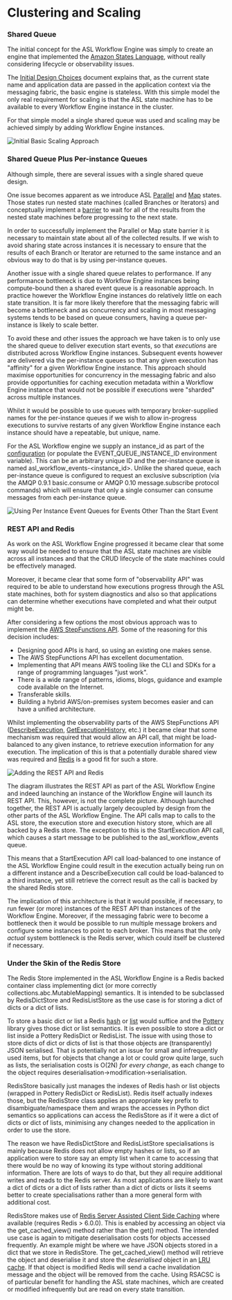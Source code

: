 # Clustering and Scaling
### Shared Queue
The initial concept for the ASL Workflow Engine was simply to create an engine that implemented the [Amazon States Language](https://states-language.net/spec.html), without really considering lifecycle or observability issues.

The [Initial Design Choices](initial_design_choices.md) document explains that, as the current state name and application data are passed in the application context via the messaging fabric, the basic engine is stateless. With this simple model the only real requirement for scaling is that the ASL state machine has to be available to every Workflow Engine instance in the cluster.

For that simple model a single shared queue was used and scaling may be achieved simply by adding Workflow Engine instances.

![Initial Basic Scaling Approach](basic-scaling.png)

### Shared Queue Plus Per-instance Queues
Although simple, there are several issues with a single shared queue design.

One issue becomes apparent as we introduce ASL [Parallel](https://states-language.net/spec.html#parallel-state) and [Map](https://states-language.net/spec.html#map-state) states. Those states run nested state machines (called Branches or Iterators) and conceptually implement a [barrier](https://en.wikipedia.org/wiki/Barrier_(computer_science)) to wait for all of the results from the nested state machines before progressing to the next state.

In order to successfully implement the Parallel or Map state barrier it is necessary to maintain state about all of the collected results. If we wish to avoid sharing state across instances it is necessary to ensure that the results of each Branch or Iterator are returned to the same instance and an obvious way to do that is by using per-instance queues.

Another issue with a single shared queue relates to performance. If any performance bottleneck is due to Workflow Engine instances being compute-bound then a shared event queue is a reasonable approach. In practice however the Workflow Engine instances do relatively little on each state transition. It is far more likely therefore that the messaging fabric will become a bottleneck and as concurrency and scaling in most messaging systems tends to be based on queue consumers, having a queue per-instance is likely to scale better.

To avoid these and other issues the approach we have taken is to only use the shared queue to deliver execution start events, so that *executions* are distributed across Workflow Engine instances. Subsequent events however are delivered via the per-instance queues so that any given execution has "affinity" for a given Workflow Engine instance. This approach should maximise opportunities for concurrency in the messaging fabric and also provide opportunities for caching execution metadata within a Workflow Engine instance that would not be possible if executions were "sharded" across multiple instances.

Whilst it would be possible to use queues with temporary broker-supplied names for the per-instance queues if we wish to allow in-progress executions to survive restarts of any given Workflow Engine instance each instance should have a repeatable, but unique, name.

For the ASL Workflow engine we supply an instance_id as part of the [configuration](configuration.md) (or populate the EVENT_QUEUE_INSTANCE_ID environment variable). This can be an arbitrary unique ID and the per-instance queue is named asl_workflow_events-&lt;instance_id&gt;. Unlike the shared queue, each per-instance queue is configured to request an exclusive subscription (via the AMQP 0.9.1 basic.consume or AMQP 0.10 message.subscribe protocol commands) which will ensure that only a single consumer can consume messages from each per-instance queue.

![Using Per Instance Event Queues for Events Other Than the Start Event](per-instance-event-queues.png)

### REST API and Redis
As work on the ASL Workflow Engine progressed it became clear that some way would be needed to ensure that the ASL state machines are visible across all instances and that the CRUD lifecycle of the state machines could be effectively managed.

Moreover, it became clear that some form of "observability API" was required to be able to understand how executions progress through the ASL state machines, both for system diagnostics and also so that applications can determine whether executions have completed and what their output might be.

After considering a few options the most obvious approach was to implement the [AWS StepFunctions API](https://docs.aws.amazon.com/step-functions/latest/apireference/Welcome.html). Some of the reasoning for this decision includes:

* Designing good APIs is hard, so using an existing one makes sense.
* The AWS StepFunctions API has excellent documentation.
* Implementing that API means AWS tooling like the CLI and SDKs for a range of programming languages "just work".
* There is a wide range of patterns, idioms, blogs, guidance and example code available on the Internet.
* Transferable skills.
* Building a hybrid AWS/on-premises system becomes easier and can have a unified architecture.

Whilst implementing the observability parts of the AWS StepFunctions API ([DescribeExecution](https://docs.aws.amazon.com/step-functions/latest/apireference/API_DescribeExecution.html), [GetExecutionHistory](https://docs.aws.amazon.com/step-functions/latest/apireference/API_GetExecutionHistory.html), etc.) it became clear that some mechanism was required that would allow an API call, that might be load-balanced to any given instance, to retrieve execution information for any execution. The implication of this is that a potentially durable shared view was required and [Redis](https://redis.io/) is a good fit for such a store.

![Adding the REST API and Redis](rest-api-and-redis.png)

The diagram illustrates the REST API as part of the ASL Workflow Engine and indeed launching an instance of the Workflow Engine will launch its REST API. This, however, is not the complete picture. Although launched together, the REST API is actually largely decoupled by design from the other parts of the ASL Workflow Engine. The API calls map to calls to the ASL store, the execution store and execution history store, which are all backed by a Redis store. The exception to this is the StartExecution API call, which causes a start message to be published to the asl_workflow_events queue.

This means that a StartExecution API call load-balanced to one instance of the ASL Workflow Engine could result in the execution actually being run on a different instance and a DescribeExecution call could be load-balanced to a third instance, yet still retrieve the correct result as the call is backed by the shared Redis store.

The implication of this architecture is that it would possible, if necessary, to run fewer (or more) instances of the REST API than instances of the Workflow Engine. Moreover, if the messaging fabric were to become a bottleneck then it would be possible to run multiple message brokers and configure some instances to point to each broker. This means that the only *actual* system bottleneck is the Redis server, which could itself be clustered if necessary.

### Under the Skin of the Redis Store
The Redis Store implemented in the ASL Workflow Engine is a Redis backed container class implementing dict (or more correctly collections.abc.MutableMapping) semantics. It is intended to be subclassed by RedisDictStore and RedisListStore as the use case is for storing a dict of dicts or a dict of lists.

To store a basic dict or list a Redis [hash](https://redislabs.com/ebook/part-1-getting-started/chapter-1-getting-to-know-redis/1-2-what-redis-data-structures-look-like/1-2-4-hashes-in-redis/) or [list](https://redislabs.com/ebook/part-1-getting-started/chapter-1-getting-to-know-redis/1-2-what-redis-data-structures-look-like/1-2-2-lists-in-redis/) would suffice and the [Pottery](https://github.com/brainix/pottery) library gives those dict or list semantics. It is even possible to store a dict or list inside a Pottery RedisDict or RedisList. The issue with using those to store dicts of dict or dicts of list is that those objects are (transparently) JSON serialised. That is potentially not an issue for small and infrequently used items, but for objects that change a lot or could grow quite large, such as lists, the serialisation costs is O(2N) *for every change*, as each change to the object requires deserialisation->modification->serialisation.

RedisStore basically just manages the indexes of Redis hash or list objects (wrapped in Pottery RedisDict or RedisList). Redis itself actually indexes those, but the RedisStore class applies an appropriate key prefix to disambiguate/namespace them and wraps the accesses in Python dict semantics so applications can access the RedisStore as if it were a dict of dicts or dict of lists, minimising any changes needed to the application in order to use the store.

The reason we have RedisDictStore and RedisListStore specialisations is mainly because Redis does not allow empty hashes or lists, so if an application were to store say an empty list when it came to accessing that there would be no way of knowing its type without storing additional information. There are lots of ways to do that, but they all require additional writes and reads to the Redis server. As most applications are likely to want a dict of dicts or a dict of lists rather than a dict of dicts or lists it seems better to create specialisations rather than a more general form with additional cost.

RedisStore makes use of [Redis Server Assisted Client Side Caching](https://engineering.redislabs.com/posts/redis-assisted-client-side-caching-in-python/) where available (requires Redis > 6.0.0). This is enabled by accessing an object via the get_cached_view() method rather than the get() method. The intended use case is again to mitigate deserialisation costs for objects accessed frequently. An example might be where we have JSON objects stored in a dict that we store in RedisStore. The get_cached_view() method will retrieve the object and deserialise it and store the *deserialised* object in an [LRU cache](https://en.wikipedia.org/wiki/Cache_replacement_policies). If that object is modified Redis will send a cache invalidation message and the object will be removed from the cache. Using RSACSC is of particular benefit for handling the ASL state machines, which are created or modified infrequently but are read on every state transition.
